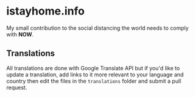 # istayhome.info

My small contribution to the social distancing the world needs to comply with **NOW**.

## Translations

All translations are done with Google Translate API but if you'd like to update a translation, add links to it more relevant to your language and country then edit the files in the `translations` folder and submit a pull request.
